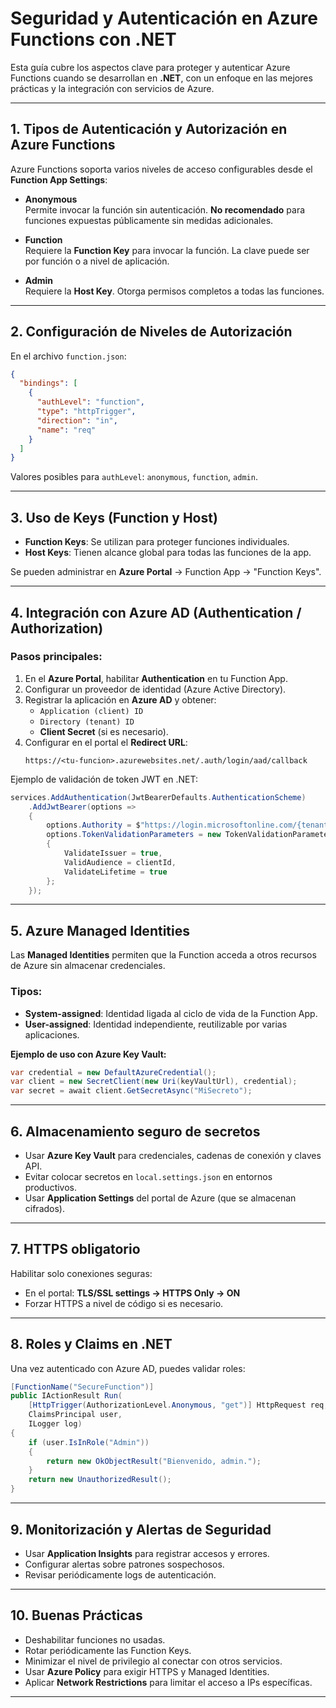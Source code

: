 # Seguridad y Autenticación en Azure Functions con .NET

Esta guía cubre los aspectos clave para proteger y autenticar Azure Functions cuando se desarrollan en **.NET**, con un enfoque en las mejores prácticas y la integración con servicios de Azure.

---

## 1. Tipos de Autenticación y Autorización en Azure Functions

Azure Functions soporta varios niveles de acceso configurables desde el **Function App Settings**:

- **Anonymous**  
  Permite invocar la función sin autenticación. **No recomendado** para funciones expuestas públicamente sin medidas adicionales.

- **Function**  
  Requiere la **Function Key** para invocar la función. La clave puede ser por función o a nivel de aplicación.

- **Admin**  
  Requiere la **Host Key**. Otorga permisos completos a todas las funciones.

---

## 2. Configuración de Niveles de Autorización

En el archivo `function.json`:
```json
{
  "bindings": [
    {
      "authLevel": "function",
      "type": "httpTrigger",
      "direction": "in",
      "name": "req"
    }
  ]
}
```
Valores posibles para `authLevel`: `anonymous`, `function`, `admin`.

---

## 3. Uso de Keys (Function y Host)

- **Function Keys**: Se utilizan para proteger funciones individuales.
- **Host Keys**: Tienen alcance global para todas las funciones de la app.

Se pueden administrar en **Azure Portal** → Function App → "Function Keys".

---

## 4. Integración con Azure AD (Authentication / Authorization)

### Pasos principales:
1. En el **Azure Portal**, habilitar **Authentication** en tu Function App.
2. Configurar un proveedor de identidad (Azure Active Directory).
3. Registrar la aplicación en **Azure AD** y obtener:
   - `Application (client) ID`
   - `Directory (tenant) ID`
   - **Client Secret** (si es necesario).
4. Configurar en el portal el **Redirect URL**:
   ```
   https://<tu-funcion>.azurewebsites.net/.auth/login/aad/callback
   ```

Ejemplo de validación de token JWT en .NET:
```csharp
services.AddAuthentication(JwtBearerDefaults.AuthenticationScheme)
    .AddJwtBearer(options =>
    {
        options.Authority = $"https://login.microsoftonline.com/{tenantId}";
        options.TokenValidationParameters = new TokenValidationParameters
        {
            ValidateIssuer = true,
            ValidAudience = clientId,
            ValidateLifetime = true
        };
    });
```

---

## 5. Azure Managed Identities

Las **Managed Identities** permiten que la Function acceda a otros recursos de Azure sin almacenar credenciales.

### Tipos:
- **System-assigned**: Identidad ligada al ciclo de vida de la Function App.
- **User-assigned**: Identidad independiente, reutilizable por varias aplicaciones.

**Ejemplo de uso con Azure Key Vault:**
```csharp
var credential = new DefaultAzureCredential();
var client = new SecretClient(new Uri(keyVaultUrl), credential);
var secret = await client.GetSecretAsync("MiSecreto");
```

---

## 6. Almacenamiento seguro de secretos

- Usar **Azure Key Vault** para credenciales, cadenas de conexión y claves API.
- Evitar colocar secretos en `local.settings.json` en entornos productivos.
- Usar **Application Settings** del portal de Azure (que se almacenan cifrados).

---

## 7. HTTPS obligatorio

Habilitar solo conexiones seguras:
- En el portal: **TLS/SSL settings → HTTPS Only → ON**
- Forzar HTTPS a nivel de código si es necesario.

---

## 8. Roles y Claims en .NET

Una vez autenticado con Azure AD, puedes validar roles:
```csharp
[FunctionName("SecureFunction")]
public IActionResult Run(
    [HttpTrigger(AuthorizationLevel.Anonymous, "get")] HttpRequest req,
    ClaimsPrincipal user,
    ILogger log)
{
    if (user.IsInRole("Admin"))
    {
        return new OkObjectResult("Bienvenido, admin.");
    }
    return new UnauthorizedResult();
}
```

---

## 9. Monitorización y Alertas de Seguridad

- Usar **Application Insights** para registrar accesos y errores.
- Configurar alertas sobre patrones sospechosos.
- Revisar periódicamente logs de autenticación.

---

## 10. Buenas Prácticas

- Deshabilitar funciones no usadas.
- Rotar periódicamente las Function Keys.
- Minimizar el nivel de privilegio al conectar con otros servicios.
- Usar **Azure Policy** para exigir HTTPS y Managed Identities.
- Aplicar **Network Restrictions** para limitar el acceso a IPs específicas.

---
